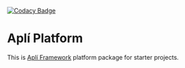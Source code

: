 [![Codacy Badge](https://api.codacy.com/project/badge/Grade/9d0c1e55fa814857b8a042d74dd0943d)](https://www.codacy.com/app/mandrade.danilo/apli-platform?utm_source=github.com&amp;utm_medium=referral&amp;utm_content=dmandrade/apli-platform&amp;utm_campaign=Badge_Grade)

# Aplí Platform

This is [Aplí Framework](https://github.com/dmandrade/apli-framework) platform package for starter projects.
